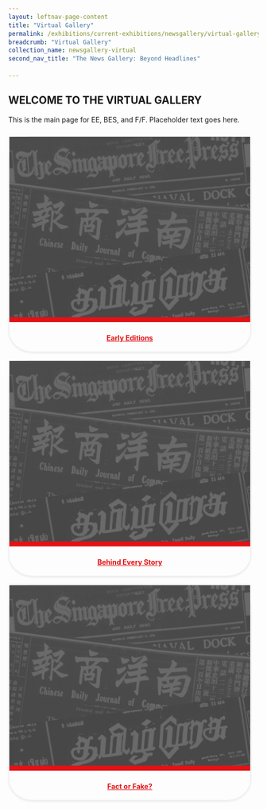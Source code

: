 ```yaml
---
layout: leftnav-page-content
title: "Virtual Gallery"
permalink: /exhibitions/current-exhibitions/newsgallery/virtual-gallery/
breadcrumb: "Virtual Gallery"
collection_name: newsgallery-virtual
second_nav_title: "The News Gallery: Beyond Headlines"

---
```


<h2>WELCOME TO THE VIRTUAL GALLERY</h2>

<p style="padding-bottom: 10px;">This is the main page for EE, BES, and F/F. Placeholder text goes here.</p>

<div class="sgds-container" style="text-align: center;">
    <div class="row">
        <div class="col is-one-third" style="border: 2px solid #efefef; box-shadow: 0px 2px 3px #efefef; border-radius: 10%; margin-bottom: 15px; margin-right: 15px;">
            <div class="row">
                <img src="/images/event-images/newsgallery/TNG_placeholder.jpg" alt="Early Editions" style="border-bottom: 10px solid #E21216;">
            </div>
            <div class="row" style="display: inline-block; margin: auto;">
                <h4><a href="/exhibitions/current-exhibitions/newsgallery/virtual-gallery/early-editions/" style="color:#E21216;">Early Editions</a></h4>
            </div>            
        </div>
        <div class="col is-one-third" style="border: 2px solid #efefef; box-shadow: 0px 2px 3px #efefef; border-radius: 10%; margin-bottom: 15px; margin-right: 15px;">
            <div class="row">
                <img src="/images/event-images/newsgallery/TNG_placeholder.jpg" alt="Behind Every Story" style="border-bottom: 10px solid #E21216;">
            </div>
            <div class="row" style="display: inline-block; margin: auto;">
                <h4><a href="#" style="color:#E21216;">Behind Every Story</a></h4>
            </div>            
        </div>
        <div class="col is-one-third" style="border: 2px solid #efefef; box-shadow: 0px 2px 3px #efefef; border-radius: 10%; margin-bottom: 15px; margin-right: 15px;">
            <div class="row">
                <img src="/images/event-images/newsgallery/TNG_placeholder.jpg" alt="Fact or Fake?" style="border-bottom: 10px solid #E21216;">
            </div>
            <div class="row" style="display: inline-block; margin: auto;">
                <h4><a href="#" style="color:#E21216;">Fact or Fake?</a></h4>
            </div>            
        </div>
    </div>
</div>


